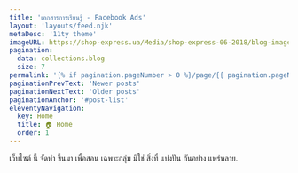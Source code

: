```yaml
---
title: 'เอกสารการเรียนรู้ - Facebook Ads'
layout: 'layouts/feed.njk'
metaDesc: '11ty theme'
imageURL: https://shop-express.ua/Media/shop-express-06-2018/blog-images/fca_blog-share-ext.jpg
pagination: 
  data: collections.blog
  size: 7
permalink: '{% if pagination.pageNumber > 0 %}/page/{{ pagination.pageNumber }}{% endif %}/index.html'
paginationPrevText: 'Newer posts'
paginationNextText: 'Older posts'
paginationAnchor: '#post-list'
eleventyNavigation:
  key: Home
  title: 🏠 Home
  order: 1
---
```

เว็บไซต์ นี้ จัดทำ ขึ้นมา เพื่อสอน เฉพาะกลุ่ม มิใช่ สิ่งที่ แบ่งปัน กันอย่าง แพร่หลาย. 